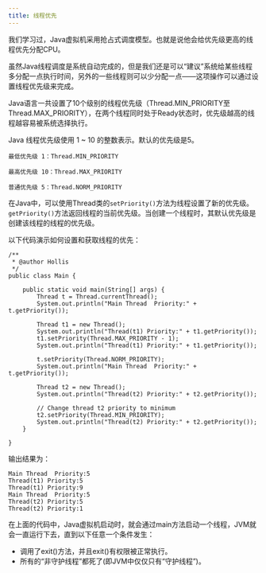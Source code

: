 ```yaml
---
title: 线程优先
---
```

我们学习过，Java虚拟机采用抢占式调度模型。也就是说他会给优先级更高的线程优先分配CPU。

虽然Java线程调度是系统自动完成的，但是我们还是可以“建议”系统给某些线程多分配一点执行时间，另外的一些线程则可以少分配一点——这项操作可以通过设置线程优先级来完成。

Java语言一共设置了10个级别的线程优先级（Thread.MIN_PRIORITY至Thread.MAX_PRIORITY），在两个线程同时处于Ready状态时，优先级越高的线程越容易被系统选择执行。

Java 线程优先级使用 1 ~ 10 的整数表示。默认的优先级是5。

    最低优先级 1：Thread.MIN_PRIORITY
    
    最高优先级 10：Thread.MAX_PRIORITY
    
    普通优先级 5：Thread.NORM_PRIORITY
    

在Java中，可以使用Thread类的`setPriority()`方法为线程设置了新的优先级。`getPriority()`方法返回线程的当前优先级。当创建一个线程时，其默认优先级是创建该线程的线程的优先级。

以下代码演示如何设置和获取线程的优先：

    /**
     * @author Hollis
     */
    public class Main {
    
        public static void main(String[] args) {
            Thread t = Thread.currentThread();
            System.out.println("Main Thread  Priority:" + t.getPriority());
    
            Thread t1 = new Thread();
            System.out.println("Thread(t1) Priority:" + t1.getPriority());
            t1.setPriority(Thread.MAX_PRIORITY - 1);
            System.out.println("Thread(t1) Priority:" + t1.getPriority());
    
            t.setPriority(Thread.NORM_PRIORITY);
            System.out.println("Main Thread  Priority:" + t.getPriority());
    
            Thread t2 = new Thread();
            System.out.println("Thread(t2) Priority:" + t2.getPriority());
    
            // Change thread t2 priority to minimum
            t2.setPriority(Thread.MIN_PRIORITY);
            System.out.println("Thread(t2) Priority:" + t2.getPriority());
        }
    
    }
    

输出结果为：

    Main Thread  Priority:5
    Thread(t1) Priority:5
    Thread(t1) Priority:9
    Main Thread  Priority:5
    Thread(t2) Priority:5
    Thread(t2) Priority:1
    

在上面的代码中，Java虚拟机启动时，就会通过main方法启动一个线程，JVM就会一直运行下去，直到以下任意一个条件发生：

*   调用了exit()方法，并且exit()有权限被正常执行。
*   所有的“非守护线程”都死了(即JVM中仅仅只有“守护线程”)。